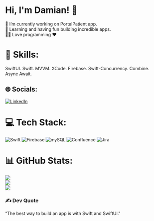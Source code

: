 # Hi, I'm Damian! 👋
🔭 I’m currently working on PortalPatient app. <br>🌱 Learning and having fun building incredible apps. <br>👨‍💻 Love programming ❤️

# 💪 Skills:
SwiftUI. Swift. MVVM. XCode. Firebase. Swift-Concurrency. Combine. Async Await. 
## 🌐 Socials:
[![LinkedIn](https://img.shields.io/badge/LinkedIn-%230077B5.svg?logo=linkedin&logoColor=white)](https://linkedin.com/in/https://www.linkedin.com/in/damian-rydzewski) 

# 💻 Tech Stack:
![Swift](https://img.shields.io/badge/swift-F54A2A?style=for-the-badge&logo=swift&logoColor=white) ![Firebase](https://img.shields.io/badge/firebase-%23039BE5.svg?style=for-the-badge&logo=firebase) ![mySQL](https://img.shields.io/badge/mysql-%2300f.svg?style=for-the-badge&logo=mysql&logoColor=white) ![Confluence](https://img.shields.io/badge/confluence-%23172BF4.svg?style=for-the-badge&logo=confluence&logoColor=white) ![Jira](https://img.shields.io/badge/jira-%230A0FFF.svg?style=for-the-badge&logo=jira&logoColor=white)
# 📊 GitHub Stats:
![](https://github-readme-stats.vercel.app/api?username=damianrydzewski&theme=dark&hide_border=false&include_all_commits=true&count_private=true)<br/>
![](https://github-readme-streak-stats.herokuapp.com/?user=damianrydzewski&theme=dark&hide_border=false)<br/>
![](https://github-readme-stats.vercel.app/api/top-langs/?username=damianrydzewski&theme=dark&hide_border=false&include_all_commits=true&count_private=true&layout=compact)

### ✍️ Dev Quote
“The best way to build an app is with Swift and SwiftUI."
